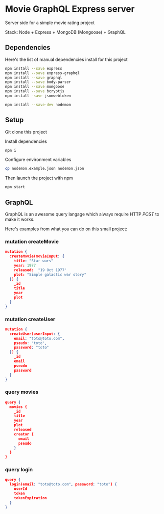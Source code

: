 # Movie GraphQL Express server

Server side for a simple movie rating project

Stack: Node + Express + MongoDB (Mongoose) + GraphQL

## Dependencies

Here's the list of manual dependencies install for this project

```bash
npm install --save express
npm install --save express-graphql
npm install --save graphql
npm install --save body-parser
npm install --save mongoose
npm install --save bcryptjs
npm install -save jsonwebtoken

npm install --save-dev nodemon
```

## Setup

Git clone this project

Install dependencies

```bash
npm i
```

Configure environment variables

```bash
cp nodemon.example.json nodemon.json
```

Then launch the project with npm

```bash
npm start
```

## GraphQL

GraphQL is an awesome query langage which always require HTTP _POST_ to make it works.

Here's examples from what you can do on this small project:

### mutation createMovie

```json
mutation {
  createMovie(movieInput: {
    title: "Star wars"
    year: 1977
    released:  "19 Oct 1977"
    plot: "Simple galactic war story"
  }) {
    _id
    title
    year
    plot
  }
}
```

### mutation createUser

```json
mutation {
  createUser(userInput: {
    email: "toto@toto.com",
    pseudo: "toto",
    password: "toto"
  }) {
    _id
    email
    pseudo
    password
  }
}
```

### query movies

```json
query {
  movies {
    _id
    title
    year
    plot
    released
    creator {
      email
      pseudo
    }
  }
}
```

### query login

```json
query {
  login(email: "toto@toto.com", password: "toto") {
    userId
    token
    tokenExpiration
  }
}
```
